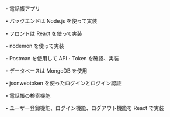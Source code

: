 ・電話帳アプリ

・バックエンドは Node.js を使って実装

・フロントは React を使って実装

・nodemon を使って実装

・Postman を使用して API・Token を確認、実装

・データベースは MongoDB を使用

・jsonwebtoken を使ったログインとログイン認証

・電話帳の検索機能

・ユーザー登録機能、ログイン機能、ログアウト機能を React で実装
